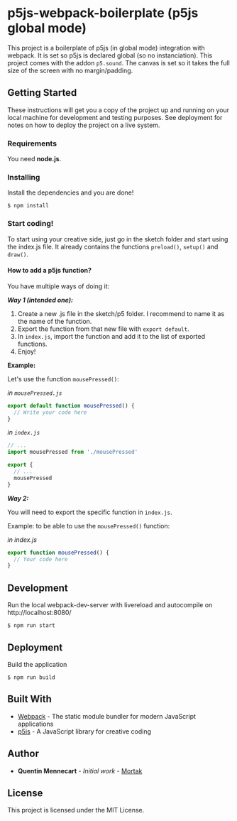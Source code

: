 # p5js-webpack-boilerplate (p5js global mode)

This project is a boilerplate of p5js (in global mode) integration with webpack. It is set so p5js is declared global (so no instanciation). This project comes with the addon `p5.sound`.
The canvas is set so it takes the full size of the screen with no margin/padding.

## Getting Started

These instructions will get you a copy of the project up and running on your local machine for development and testing purposes. See deployment for notes on how to deploy the project on a live system.

### Requirements

You need **node.js**.

### Installing

Install the dependencies and you are done!

```
$ npm install
```
### Start coding!

To start using your creative side, just go in the sketch folder and start using the index.js file. It already contains the functions `preload()`, `setup()` and `draw()`.

#### How to add a p5js function?

You have multiple ways of doing it:

***Way 1 (intended one):***

1. Create a new .js file in the sketch/p5 folder. I recommend to name it as the name of the function.
2. Export the function from that new file with `export default`.
3. In `index.js`, import the function and add it to the list of exported functions.
4. Enjoy!

__Example:__

Let's use the function `mousePressed()`:

*in `mousePressed.js`*

```js
export default function mousePressed() {
  // Write your code here
}
```

*in `index.js`*

```js
// ...
import mousePressed from './mousePressed'

export {
  // ...
  mousePressed
}
```

***Way 2:***

You will need to export the specific function in `index.js`. 

Example: to be able to use the `mousePressed()` function:

*in index.js*

```js
export function mousePressed() {
  // Your code here
}
```

## Development

Run the local webpack-dev-server with livereload and autocompile on http://localhost:8080/

```
$ npm run start
```

## Deployment

Build the application

```
$ npm run build
```

## Built With

* [Webpack](https://webpack.js.org) - The static module bundler for modern JavaScript applications
* [p5js](https://p5js.org) - A JavaScript library for creative coding

## Author

* **Quentin Mennecart** - *Initial work* - [Mortak](https://github.com/Mortak)

## License

This project is licensed under the MIT License.

